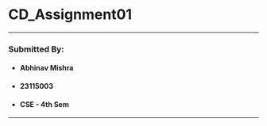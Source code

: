 # CD_Assignment01

---

### Submitted By: 
- #### Abhinav Mishra
- #### 23115003
- #### CSE - 4th Sem

---
